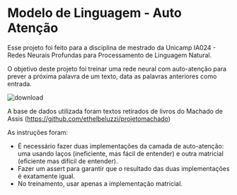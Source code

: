# Modelo de Linguagem - Auto Atenção

Esse projeto foi feito para a disciplina de mestrado da Unicamp IA024 - Redes Neurais Profundas para Processamento de Linguagem Natural.

O objetivo deste projeto foi treinar uma rede neural com auto-atenção para prever a próxima palavra de um texto, data as palavras anteriores como entrada.

![download](https://github.com/user-attachments/assets/2f236c1c-8d60-443f-b96e-1dc05d56fd38)


A base de dados utilizada foram textos retirados de livros do Machado de Assis (https://github.com/ethelbeluzzi/projetomachado)

As instruções foram:

- É necessário fazer duas implementações da camada de auto-atenção: uma usando laços (ineficiente, mas fácil de entender) e outra matricial (eficiente mas difícil de entender).
- Fazer um assert para garantir que o resultado das duas implementações é exatamente igual.
- No treinamento, usar apenas a implementação matricial.
